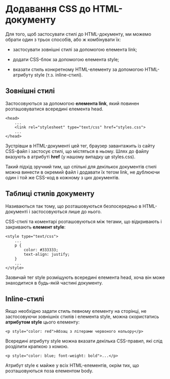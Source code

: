 # Додавання CSS до HTML-документу

Для того, щоб застосувати стилі до HTML-документу, ми можемо обрати один з трьох способів, або ж комбінувати їх:

* застосувати зовнішні стилі за допомогою елемента link;

* додати CSS-блок за допомогою елемента style;

* вказати стиль конкретному HTML-елементу за допомогою HTML-атрибуту style (т.з. inline-стилі).

## Зовнішні стилі

Застосовуються за допомогою **елемента link**, який повинен розташовуватися всередині елемента head.

```
<head>
    ...
    <link rel="stylesheet" type="text/css" href="styles.css">
    ...
</head>
```

Зустрівши в HTML-документі цей тег, браузер завантажить із сайту CSS-файл і застосує стилі, що містяться в ньому. Шлях до файлу вказують в атрибуті **href** (у нашому випадку це styles.css).

Такий підхід зручний тим, що спільні для декількох документів стилі можна винести в окремий файл і додавати їх тегом link, не дублюючи один і той же CSS-код в кожному з цих документів.

## Таблиці стилів документу

Називаються так тому, що розташовуються безпосередньо в HTML-документі і застосовуються лише до нього.

CSS-стилі та коментарі розташовуються між тегами, що відкривають і закривають **елемент style**:

```
<style type="text/css">
    ...
    p {
        color: #333333;
        text-align: justify;
    }
    ...
</style>
```

Зазвичай тег style розміщують всередині елемента head, хоча він може знаходитися в будь-якій частині документу.

## Inline-стилі

Якщо необхідно задати стиль певному елементу на сторінці, не застосовуючи зовнішніх стилів і елемента style, можна скористатись **атрибутом style** цього елементу:

```
<p style="color: red">Абзац з літерами червоного кольору</p>
```

Всередині атрибуту style можна вказати декілька CSS-правил, які слід розділити крапкою з комою.

```
<p style="color: blue; font-weight: bold">...</p>
```

Атрибут style є майже у всіх HTML-елементів, окрім тих, що розташовуються поза елементом body.
